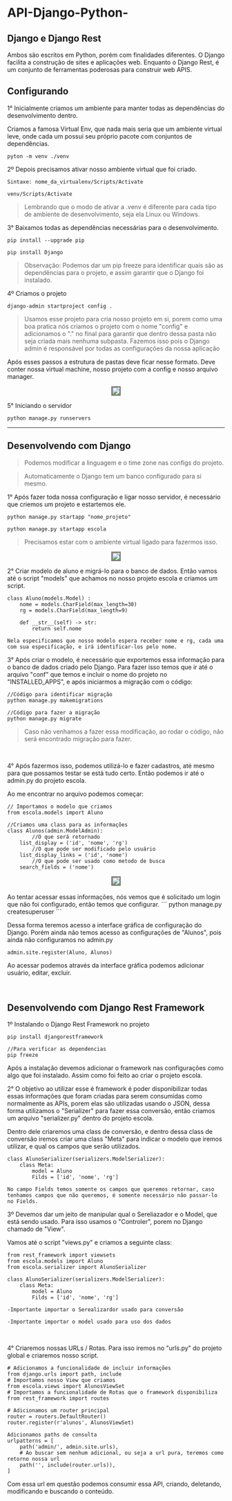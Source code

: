 # API-Django-Python-

## Django e Django Rest

Ambos são escritos em Python, porém com finalidades diferentes. O Django facilita a construção de sites e aplicações web. Enquanto o Django Rest, é um conjunto de ferramentas poderosas para construir web APIS.


## Configurando

1° Inicialmente criamos um ambiente para manter todas as dependências do desenvolvimento dentro.

Criamos a famosa Virtual Env, que nada mais seria que um ambiente virtual leve, onde cada um possui seu próprio pacote com conjuntos de dependências.
```
pyton -m venv ./venv
```

2º Depois precisamos ativar nosso ambiente virtual que foi criado.

```
Sintaxe: nome_da_virtualenv/Scripts/Activate

venv/Scripts/Activate
```

> Lembrando que o modo de ativar a .venv é diferente para cada tipo de ambiente de desenvolvimento, seja ela Linux ou Windows.

3° Baixamos todas as dependências necessárias para o desenvolvimento.

```
pip install --upgrade pip

pip install Django
```

> Observação: Podemos dar um pip freeze para identificar quais são as dependências para o projeto, e assim garantir que o Django foi instalado.


4º Criamos o projeto
```
django-admin startproject config .
```

> Usamos esse projeto para cria nosso projeto em si, porem como uma boa pratica nós criamos o projeto com o nome "config" e adicionamos o "." no final para garantir que dentro dessa pasta não seja criada mais nenhuma subpasta. Fazemos isso pois o Django admin é responsável por todas as configurações da nossa aplicação

Após esses passos a estrutura de pastas deve ficar nesse formato. Deve conter nossa virtual machine, nosso projeto com a config e nosso arquivo manager.
<div align="center"><img src="./imagens/arquivosiniciais.png" style="border: 3px solid gray"></div>

5° Iniciando o servidor
```
python manage.py runservers
```


------------------------

## Desenvolvendo com Django

> Podemos modificar a linguagem e o time zone nas configs do projeto.

> Automaticamente o Django tem um banco configurado para si mesmo.

1° Após fazer toda nossa configuração e ligar nosso servidor, é necessário que criemos um projeto e estartemos ele.

```
python manage.py startapp "nome_projeto"

python manage.py startapp escola
```

> Precisamos estar com o ambiente virtual ligado para fazermos isso.

<div align="center"><img src="./imagens/projeto.png" style="border: 3px solid gray"></div>

2° Criar modelo de aluno e migrá-lo para o banco de dados. Então vamos até o script "models" que achamos no nosso projeto escola e criamos um script.

```
class Aluno(models.Model) :
    nome = models.CharField(max_length=30)
    rg = models.CharField(max_length=9)

    def __str__(self) -> str:
        return self.nome

Nela especificamos que nosso modelo espera receber nome e rg, cada uma com sua especificação, e irá identificar-los pelo nome.
```

3° Após criar o modelo, é necessário que exportemos essa informação para o banco de dados criado pelo Django. Para fazer isso temos que ir até o arquivo "conf" que temos e incluir o nome do projeto no "INSTALLED_APPS", e após iniciarmos a migração com o código:
```
//Código para identificar migração
python manage.py makemigrations

//Código para fazer a migração
python manage.py migrate
```

> Caso não venhamos a fazer essa modificação, ao rodar o código, não será encontrado migração para fazer.

<br/> 

4° Após fazermos isso, podemos utilizá-lo e fazer cadastros, até mesmo para que possamos testar se está tudo certo. Então podemos ir até o admin.py do projeto escola.

Ao me encontrar no arquivo podemos começar:
```
// Importamos o modelo que criamos
from escola.models import Aluno

//Criamos uma class para as informações
class Alunos(admin.ModelAdmin): 
        //O que será retornado
    list_display = ('id', 'nome', 'rg')
        //O que pode ser modificado pelo usuário
    list_display_links = ('id', 'nome')
        //O que pode ser usado como metodo de busca
    search_fields = ('nome')
```

<div align="center"><img src="./imagens/Login.png" style="border: 3px solid gray"></div>

<br/> 
Ao tentar acessar essas informações, nós vemos que é solicitado um login que não foi configurado, então temos que configurar.
```
python manage.py createsuperuser
```

Dessa forma teremos acesso a interface gráfica de configuração do Django. Porém ainda não temos acesso as configurações de "Alunos", pois ainda não configuramos no admin.py

```
admin.site.register(Aluno, Alunos)
```

Ao acessar podemos através da interface gráfica podemos adicionar usuário, editar, excluir.

<br/>

## Desenvolvendo com Django Rest Framework

1º Instalando o Django Rest Framework no projeto
```
pip install djangorestframework

//Para verificar as dependencias
pip freeze
```

Após a instalação devemos adicionar o framework nas configurações como algo que foi instalado. Assim como foi feito ao criar o projeto escola.

2° O objetivo ao utilizar esse é framework é poder disponibilizar todas essas informações que foram criadas para serem consumidas como normalmente as APIs, porem elas são utilizadas usando o JSON, dessa forma utilizamos o "Serializer" para fazer essa conversão, então criamos um arquivo "serializer.py" dentro do projeto escola.

Dentro dele criaremos uma class de conversão, e dentro dessa class de conversão iremos criar uma class "Meta" para indicar o modelo que iremos utilizar, e qual os campos que serão utilizados.

```
class AlunoSerializer(serializers.ModelSerializer):
    class Meta:
        model = Aluno
        Filds = ['id', 'nome', 'rg']

No campo Fields temos somente os campos que queremos retornar, caso tenhamos campos que não queremos, é somente necessário não passar-lo no Fields.
```

3º Devemos dar um jeito de manipular qual o Sereliazador e o Model, que está sendo usado. Para isso usamos o "Controler", porem no Django chamado de "View".

Vamos até o script "views.py" e criamos a seguinte class:
```
from rest_framework import viewsets
from escola.models import Aluno
from escola.serializer import AlunoSerializer

class AlunoSerializer(serializers.ModelSerializer):
    class Meta:
        model = Aluno
        Filds = ['id', 'nome', 'rg']

-Importante importar o Serealizardor usado para conversão

-Importante importar o model usado para uso dos dados
```

<br/>

4° Criaremos nossas URLs / Rotas. Para isso iremos no "urls.py" do projeto global e criaremos nosso script.

```
# Adicionamos a funcionalidade de incluir informações
from django.urls import path, include
# Importamos nosso View que criamos
from escola.views import AlunosViewSet
# Importamos a funcionalidade de Rotas que o framework disponibiliza
from rest_framework import routes

# Adicionamos um router principal
router = routers.DefaultRouter()
router.register(r'alunos', AlunosViewSet)

Adicionamos paths de consulta
urlpatterns = [
    path('admin/', admin.site.urls),
    # Ao buscar sem nenhum adicional, ou seja a url pura, teremos como retorno nossa url
    path('', include(router.urls)),
]
```

Com essa url em questão podemos consumir essa API, criando, deletando, modificando e buscando o conteúdo.

